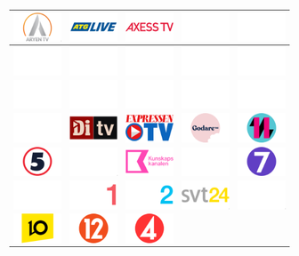 | ![](https://raw.githubusercontent.com/RevGear/logo/master/Countries/SE/AryenTV.png) | ![](https://raw.githubusercontent.com/RevGear/logo/master/Countries/SE/ATGLive.png) | ![](https://raw.githubusercontent.com/RevGear/logo/master/Countries/SE/AxessTV.png) | ![](https://raw.githubusercontent.com/RevGear/logo/master/Countries/SE/CMoreFirst.png) | ![](https://raw.githubusercontent.com/RevGear/logo/master/Countries/SE/CMoreFotboll.png) | 
|:---:|:---:|:---:|:---:|:---:| 
| ![](https://raw.githubusercontent.com/RevGear/logo/master/Countries/SE/CMoreGolf.png) | ![](https://raw.githubusercontent.com/RevGear/logo/master/Countries/SE/CMoreHits.png) | ![](https://raw.githubusercontent.com/RevGear/logo/master/Countries/SE/CMoreHockey.png) | ![](https://raw.githubusercontent.com/RevGear/logo/master/Countries/SE/CMoreLive.png) | ![](https://raw.githubusercontent.com/RevGear/logo/master/Countries/SE/CMoreLive2.png) | 
| ![](https://raw.githubusercontent.com/RevGear/logo/master/Countries/SE/CMoreLive3.png) | ![](https://raw.githubusercontent.com/RevGear/logo/master/Countries/SE/CMoreLive4.png) | ![](https://raw.githubusercontent.com/RevGear/logo/master/Countries/SE/CMoreLive5.png) | ![](https://raw.githubusercontent.com/RevGear/logo/master/Countries/SE/CMoreSeries.png) | ![](https://raw.githubusercontent.com/RevGear/logo/master/Countries/SE/CMoreSport.png) | 
| ![](https://raw.githubusercontent.com/RevGear/logo/master/Countries/SE/CMoreStars.png) | ![](https://raw.githubusercontent.com/RevGear/logo/master/Countries/SE/DiTV.png) | ![](https://raw.githubusercontent.com/RevGear/logo/master/Countries/SE/ExpressenTV.png) | ![](https://raw.githubusercontent.com/RevGear/logo/master/Countries/SE/Godare.png) | ![](https://raw.githubusercontent.com/RevGear/logo/master/Countries/SE/Kanal11.png) | 
| ![](https://raw.githubusercontent.com/RevGear/logo/master/Countries/SE/Kanal5.png) | ![](https://raw.githubusercontent.com/RevGear/logo/master/Countries/SE/Kanal9.png) | ![](https://raw.githubusercontent.com/RevGear/logo/master/Countries/SE/Kunskapskanalen.png) | ![](https://raw.githubusercontent.com/RevGear/logo/master/Countries/SE/SFkanalen.png) | ![](https://raw.githubusercontent.com/RevGear/logo/master/Countries/SE/Sjuan.png) | 
| ![](https://raw.githubusercontent.com/RevGear/logo/master/Countries/SE/Sportkanalen.png) | ![](https://raw.githubusercontent.com/RevGear/logo/master/Countries/SE/SVT1.png) | ![](https://raw.githubusercontent.com/RevGear/logo/master/Countries/SE/SVT2.png) | ![](https://raw.githubusercontent.com/RevGear/logo/master/Countries/SE/SVT24.png) | ![](https://raw.githubusercontent.com/RevGear/logo/master/Countries/SE/SVTBarn.png) | 
| ![](https://raw.githubusercontent.com/RevGear/logo/master/Countries/SE/TV10.png) | ![](https://raw.githubusercontent.com/RevGear/logo/master/Countries/SE/TV12.png) | ![](https://raw.githubusercontent.com/RevGear/logo/master/Countries/SE/TV4.png)  | 

